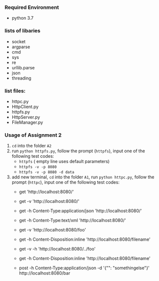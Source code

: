 ### Required Environment
- python 3.7

### lists of libaries
- socket
- argparse
- cmd
- sys
- re
- urllib.parse
- json
- threading

### list files:
- httpc.py
- HttpClient.py
- httpfs.py
- HttpServer.py
- FileManager.py

### Usage of Assignment 2
1. `cd` into the folder `A2`
2. run `python httpfs.py`, follow the prompt (`httpfs`), input one of the following test codes:
    - `httpfs` ( empty line uses default parameters)
    - `httpfs -v -p 8080`
    - `httpfs -v -p 8080 -d data`
3. add new terminal, `cd` into the folder `A1`, run `python httpc.py`, follow the prompt (`httpc`), input one of the following test codes:
    - get 'http://localhost:8080/'
    - get -v 'http://localhost:8080/'
    - get -h Content-Type:application/json 'http://localhost:8080/'
    - get -h Content-Type:text/xml 'http://localhost:8080/'

    - get -v 'http://localhost:8080/foo'
    - get -h Content-Disposition:inline 'http://localhost:8080/filename'
    - get -v -h 'http://localhost:8080/../foo'
    - get -h Content-Disposition:inline 'http://localhost:8080/filename'

    - post -h Content-Type:application/json -d '{"": "somethingelse"}' http://localhost:8080/bar